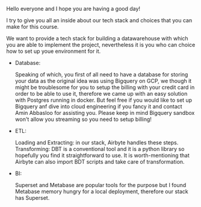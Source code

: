 Hello everyone and I hope you are having a good day!

I try to give you all an inside about our tech stack and choices that you can make for this course.


We want to provide a tech stack for building a datawarehouse with which you are able to implement the project, nevertheless it is you who can choice how to set up youe environment for it. 

- Database:
  
  Speaking of which, you first of all need to have a database for storing your data as the original idea was using Bigquery on GCP, we though it might be troublesome for you to setup the billing with your credit card in order to be able to use it, therefore we came up with an easy solution with Postgres running in docker. But feel free if you would like to set up Bigquery anf dive into cloud engineering if you fancy it and contact Amin Abbasloo for assisting you. Please keep in mind Bigquery sandbox won't allow you streaming so you need to setup billing!

- ETL:
  
  Loading and Extracting: in our stack, Airbyte handles these steps.
  Transforming: DBT is a conventional tool and it is a python library so hopefully you find it straightforward to use. It is worth-mentioning that Airbyte can also import BDT scripts and take care of transformation.
  
- BI:
  
  Superset and Metabase are popular tools for the purpose but I found Metabase memory hungry for a local deployment, therefore our stack has Superset.  
